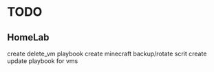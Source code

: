 # TODO

## HomeLab
create delete_vm playbook
create minecraft backup/rotate scrit
create update playbook for vms
